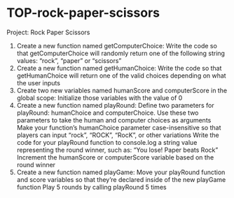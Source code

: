 # TOP-rock-paper-scissors
Project: Rock Paper Scissors
1. Create a new function named getComputerChoice:
  Write the code so that getComputerChoice will randomly return one of the following string values: “rock”, “paper” or “scissors”
2. Create a new function named getHumanChoice:
  Write the code so that getHumanChoice will return one of the valid choices depending on what the user inputs
3. Create two new variables named humanScore and computerScore in the global scope:
  Initialize those variables with the value of 0
4. Create a new function named playRound:
  Define two parameters for playRound: humanChoice and computerChoice. Use these two parameters to take the human and computer choices as arguments
  Make your function’s humanChoice parameter case-insensitive so that players can input “rock”, “ROCK”, “RocK”, or other variations
  Write the code for your playRound function to console.log a string value representing the round winner, such as: “You lose! Paper beats Rock”
  Increment the humanScore or computerScore variable based on the round winner
5. Create a new function named playGame:
  Move your playRound function and score variables so that they’re declared inside of the new playGame function
  Play 5 rounds by calling playRound 5 times


